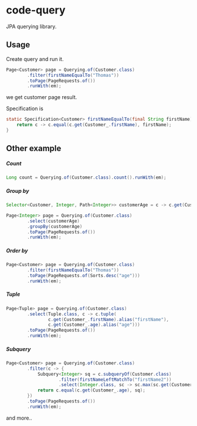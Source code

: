 # code-query

JPA querying library.



## Usage

Create query and run it.

```java
Page<Customer> page = Querying.of(Customer.class)
        .filter(firstNameEqualTo("Thomas"))
        .toPage(PageRequests.of())
        .runWith(em);
```

we get customer page result.


Specification is

```java
static Specification<Customer> firstNameEqualTo(final String firstName) {
    return c -> c.equal(c.get(Customer_.firstName), firstName);
}
```




## Other example


##### Count

```java
Long count = Querying.of(Customer.class).count().runWith(em);
```


##### Group by

```java
Selector<Customer, Integer, Path<Integer>> customerAge = c -> c.get(Customer_.age);

Page<Integer> page = Querying.of(Customer.class)
        .select(customerAge)
        .groupBy(customerAge)
        .toPage(PageRequests.of())
        .runWith(em);
```


##### Order by

```java
Page<Customer> page = Querying.of(Customer.class)
        .filter(firstNameEqualTo("Thomas"))
        .toPage(PageRequests.of(Sorts.desc("age")))
        .runWith(em);
```


##### Tuple 

```java
Page<Tuple> page = Querying.of(Customer.class)
        .select(Tuple.class, c -> c.tuple(
                c.get(Customer_.firstName).alias("firstName"),
                c.get(Customer_.age).alias("age")))
        .toPage(PageRequests.of())
        .runWith(em);
```


##### Subquery 

```java
Page<Customer> page = Querying.of(Customer.class)
        .filter(c -> {
            Subquery<Integer> sq = c.subqueryOf(Customer.class)
                    .filter(firstNameLeftMatchTo("firstName2"))
                    .select(Integer.class, sc -> sc.max(sc.get(Customer_.age)));
            return c.equal(c.get(Customer_.age), sq);
        })
        .toPage(PageRequests.of())
        .runWith(em);
```


and more..


